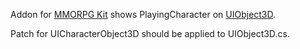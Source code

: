 Addon for [MMORPG Kit](https://assetstore.unity.com/packages/templates/systems/mmorpg-kit-2d-3d-survival-110188) shows PlayingCharacter on [UIObject3D](https://assetstore.unity.com/packages/tools/gui/uiobject3d-render-3d-models-on-any-unity-ui-canvas-92476).

Patch for UICharacterObject3D should be applied to UIObject3D.cs.